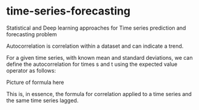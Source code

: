 # time-series-forecasting
Statistical and Deep learning approaches for Time series prediction and forecasting problem



Autocorrelation is correlation within a dataset and can indicate a trend.

For a given time series, with known mean and standard deviations, we can define the autocorrelation for times s and t using the expected value operator as follows:

Picture of formula here

This is, in essence, the formula for correlation applied to a time series and the same time series lagged.

